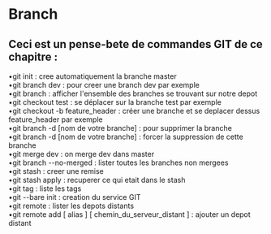 # Branch
## Ceci est un pense-bete de commandes GIT de ce chapitre :
•git init : cree automatiquement la branche master<br/>
•git branch dev : pour creer une branch dev par exemple<br/>
•git branch : afficher l'ensemble des branches se trouvant sur notre depot<br/>
•git checkout test : se déplacer sur la branche test par exemple<br/>
•git checkout -b feature_header : créer une branche et se deplacer dessus feature_header par exemple<br/>
•git branch -d [nom de votre branche] : pour supprimer la branche<br/>
•git branch -d [nom de votre branche] : forcer la suppression de cette branche<br/>
•git merge dev : on merge dev dans master<br/>
•git branch --no-merged : lister toutes les branches non mergees<br/>
•git stash : creer une remise<br/>
•git stash apply : recuperer ce qui etait dans le stash<br/>
•git tag : liste les tags<br/>
•git --bare init : creation du service GIT<br/> 
•git remote : lister les depots distants<br/>
•git remote add [ alias ] [ chemin_du_serveur_distant ] : ajouter un depot distant<br/>